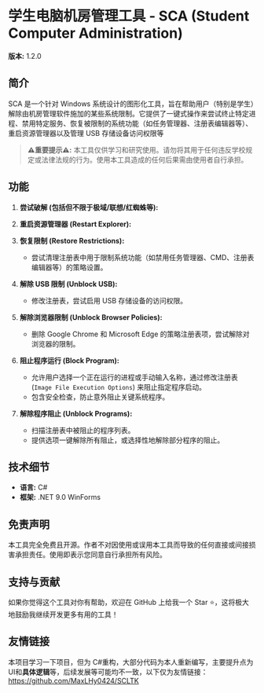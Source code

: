 # 学生电脑机房管理工具 - SCA (Student Computer Administration)

**版本:** 1.2.0

## 简介

SCA 是一个针对 Windows 系统设计的图形化工具，旨在帮助用户（特别是学生）解除由机房管理软件施加的某些系统限制。它提供了一键式操作来尝试终止特定进程、禁用特定服务、恢复被限制的系统功能（如任务管理器、注册表编辑器等）、重启资源管理器以及管理 USB 存储设备访问权限等

> **⚠️重要提示⚠️:** 本工具仅供学习和研究使用。请勿将其用于任何违反学校规定或法律法规的行为。使用本工具造成的任何后果需由使用者自行承担。

## 功能

1.  **尝试破解 (包括但不限于极域/联想/红蜘蛛等):**

2.  **重启资源管理器 (Restart Explorer):**
3.  **恢复限制 (Restore Restrictions):**
    *   尝试清理注册表中用于限制系统功能（如禁用任务管理器、CMD、注册表编辑器等）的策略设置。
4.  **解除 USB 限制 (Unblock USB):**
    *   修改注册表，尝试启用 USB 存储设备的访问权限。
5.  **解除浏览器限制 (Unblock Browser Policies):**
    *   删除 Google Chrome 和 Microsoft Edge 的策略注册表项，尝试解除对浏览器的限制。
6.  **阻止程序运行 (Block Program):**
    *   允许用户选择一个正在运行的进程或手动输入名称，通过修改注册表 (`Image File Execution Options`) 来阻止指定程序启动。
    *   包含安全检查，防止意外阻止关键系统程序。
7.  **解除程序阻止 (Unblock Programs):**
    *   扫描注册表中被阻止的程序列表。
    *   提供选项一键解除所有阻止，或选择性地解除部分程序的阻止。
## 技术细节

*   **语言:** C#
*   **框架:** .NET 9.0 WinForms

## 免责声明

本工具完全免费且开源。作者不对因使用或误用本工具而导致的任何直接或间接损害承担责任。使用即表示您同意自行承担所有风险。

## 支持与贡献

如果你觉得这个工具对你有帮助，欢迎在 GitHub 上给我一个 Star ⭐，这将极大地鼓励我继续开发更多有用的工具！


## 友情链接
本项目学习一下项目，但为 C#重构，大部分代码为本人重新编写，主要提升点为UI和**具体逻辑**等，后续发展等可能均不一致，以下仅为友情链接：
https://github.com/MaxLHy0424/SCLTK
